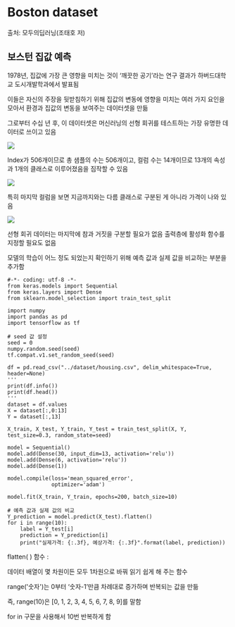 # Boston dataset

출처: 모두의딥러닝(조태호 저)

## 보스턴 집값 예측

1978년, 집값에 가장 큰 영향을 미치는 것이 ‘깨끗한 공기’라는 연구 결과가 하버드대학교 도시개발학과에서 발표됨

이들은 자신의 주장을 뒷받침하기 위해 집값의 변동에 영향을 미치는 여러 가지 요인을 모아서 환경과 집값의 변동을 보여주는 데이터셋을 만듦

그로부터 수십 년 후, 이 데이터셋은 머신러닝의 선형 회귀를 테스트하는 가장 유명한 데이터로 쓰이고 있음

<img src="https://user-images.githubusercontent.com/54765256/90978914-2492bd00-e58c-11ea-8585-60472f27dc33.png">

Index가 506개이므로 총 샘플의 수는 506개이고, 컬럼 수는 14개이므로 13개의 속성과 1개의 클래스로 이루어졌음을 짐작할 수 있음

<img src="https://user-images.githubusercontent.com/54765256/90978938-4ab85d00-e58c-11ea-9ea9-c2dc2538a2cf.png">

특히 마지막 컬럼을 보면 지금까지와는 다름
클래스로 구분된 게 아니라 가격이 나와 있음

<img src="https://user-images.githubusercontent.com/54765256/90978948-61f74a80-e58c-11ea-9d45-1cc9c75b122c.png">

선형 회귀 데이터는 마지막에 참과 거짓을 구분할 필요가 없음
출력층에 활성화 함수를 지정할 필요도 없음

모델의 학습이 어느 정도 되었는지 확인하기 위해 예측 값과 실제 값을 비교하는 부분을 추가함

```
#-*- coding: utf-8 -*-
from keras.models import Sequential
from keras.layers import Dense
from sklearn.model_selection import train_test_split

import numpy
import pandas as pd
import tensorflow as tf

# seed 값 설정
seed = 0
numpy.random.seed(seed)
tf.compat.v1.set_random_seed(seed)

df = pd.read_csv("../dataset/housing.csv", delim_whitespace=True, header=None)
'''
print(df.info())
print(df.head())
'''
dataset = df.values
X = dataset[:,0:13]
Y = dataset[:,13]

X_train, X_test, Y_train, Y_test = train_test_split(X, Y, test_size=0.3, random_state=seed)

model = Sequential()
model.add(Dense(30, input_dim=13, activation='relu'))
model.add(Dense(6, activation='relu'))
model.add(Dense(1))

model.compile(loss='mean_squared_error',
              optimizer='adam')

model.fit(X_train, Y_train, epochs=200, batch_size=10)

# 예측 값과 실제 값의 비교
Y_prediction = model.predict(X_test).flatten()
for i in range(10):
    label = Y_test[i]
    prediction = Y_prediction[i]
    print("실제가격: {:.3f}, 예상가격: {:.3f}".format(label, prediction))
```

flatten( ) 함수 :

   데이터 배열이 몇 차원이든 모두 1차원으로 바꿔 읽기 쉽게 해 주는 함수
   
range('숫자')는 0부터 ‘숫자-1’만큼 차례대로 증가하며 반복되는 값을 만듦

즉, range(10)은 [0, 1, 2, 3, 4, 5, 6, 7, 8, 9]를 말함

for in 구문을 사용해서 10번 반복하게 함
















